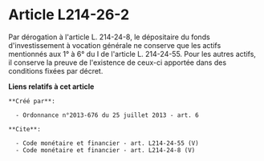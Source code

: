 # Article L214-26-2

Par dérogation à l'article L. 214-24-8, le dépositaire du fonds d'investissement à vocation générale ne conserve que les
actifs mentionnés aux 1° à 6° du I de l'article L. 214-24-55. Pour les autres actifs, il conserve la preuve de l'existence de
ceux-ci apportée dans des conditions fixées par décret.

**Liens relatifs à cet article**

	**Créé par**:

	  - Ordonnance n°2013-676 du 25 juillet 2013 - art. 6

	**Cite**:

	  - Code monétaire et financier - art. L214-24-55 (V)
	  - Code monétaire et financier - art. L214-24-8 (V)
